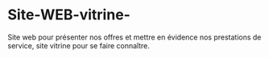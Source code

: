 # Site-WEB-vitrine-
Site web pour présenter nos offres et mettre en évidence nos prestations de service, site vitrine pour se faire connaître.  
